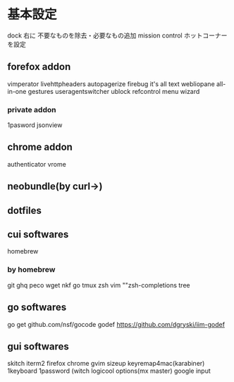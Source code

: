 #

# 基本設定
dock
    右に
    不要なものを除去・必要なもの追加
mission control
    ホットコーナーを設定

 
## forefox addon
vimperator
livehttpheaders
autopagerize
firebug
it's all text
webliopane
all-in-one gestures
useragentswitcher
ublock
refcontrol
menu wizard


### private addon
1pasword
jsonview



## chrome addon
authenticator
vrome


## neobundle(by curl->)



## dotfiles


## cui softwares
homebrew

### by homebrew
git
ghq
peco
wget
nkf
go
tmux
zsh
vim
""zsh-completions
tree



## go softwares
go get github.com/nsf/gocode
godef
    https://github.com/dgryski/iim-godef




## gui softwares
skitch
iterm2
firefox
chrome
gvim
sizeup
keyremap4mac(karabiner)
1keyboard
1password
(witch
logicool options(mx master)
google input

